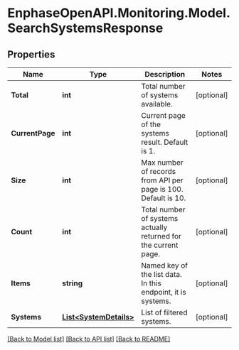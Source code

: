 # EnphaseOpenAPI.Monitoring.Model.SearchSystemsResponse

## Properties

Name | Type | Description | Notes
------------ | ------------- | ------------- | -------------
**Total** | **int** | Total number of systems available. | [optional] 
**CurrentPage** | **int** | Current page of the systems result. Default is 1. | [optional] 
**Size** | **int** | Max number of records from API per page is 100. Default is 10. | [optional] 
**Count** | **int** | Total number of systems actually returned for the current page. | [optional] 
**Items** | **string** | Named key of the list data. In this endpoint, it is systems. | [optional] 
**Systems** | [**List&lt;SystemDetails&gt;**](SystemDetails.md) | List of filtered systems. | [optional] 

[[Back to Model list]](../README.md#documentation-for-models) [[Back to API list]](../README.md#documentation-for-api-endpoints) [[Back to README]](../README.md)

